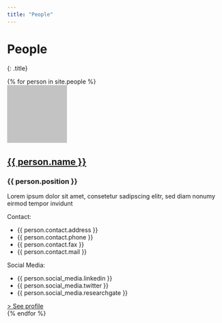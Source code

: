 ```yaml
---
title: "People"
---
```

# People
{: .title}

<div>
    {% for person in site.people %}
        <div class="person" style="">
            <img class="image profile round" src="../assets/images/testimage.png"/>
            <div class="personalinfo" style="">
                <div class="name_desc">
                    <h2 class="title is-5"><a href="{{ person.url }}">{{ person.name }}</a></h2>
                    <h3 class="subtitle">{{ person.position }}</h3>
                    <!-- Maybe add a description to every person --><p>Lorem ipsum dolor sit amet, consetetur sadipscing elitr, sed diam nonumy eirmod tempor invidunt</p>
                </div>
            </div>
            <div class="emptydiv" style=""></div>
            <div class="lowerrow">
                <div class="lists" style="">
                    <div class ="contact" style="">
                        <p>Contact:</p>
                        <ul>
                            <li>{{ person.contact.address }}</li>
                            <li>{{ person.contact.phone }}</li>
                            <li>{{ person.contact.fax }}</li>
                            <li>{{ person.contact.mail }}</li>
                        </ul>
                    </div>
                    <div class="socialmedia" style="">
                        <p>Social Media:</p> 
                        <ul>
                            <li>{{ person.social_media.linkedin }}</li>
                            <li>{{ person.social_media.twitter }}</li>
                            <li>{{ person.social_media.researchgate }}</li>
                        </ul>
                    </div>
                </div>
                <a href="{{ person.url }}">> See profile</a> 
            </div>
        </div>
    {% endfor %}
</div>